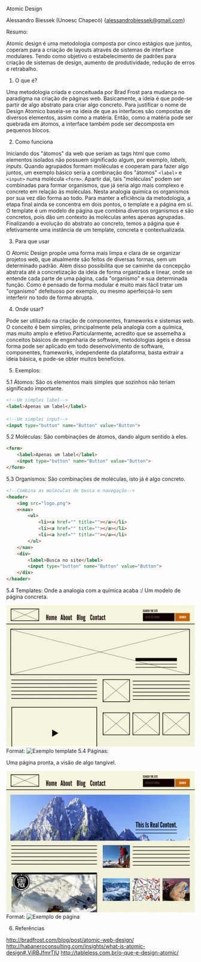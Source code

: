 Atomic Design

Alessandro Biessek (Unoesc Chapecó)
{alessandrobiessek@gmail.com}

Resumo:

Atomic design é uma metodologia composta por cinco estágios que juntos, coperam para a criação de layouts através de sistemas de interface modulares. Tendo como objetivo o estabelecimento de padrões para criação de sistemas de design, aumento de produtividade, redução de erros e retrabalho.

1) O que é?

Uma metodologia criada e conceituada por Brad Frost para mudança no paradigma na criação de páginas web. Basicamente, a ideia é que pode-se partir de algo abstrato para criar algo concreto.
Para justificar o nome de Design Atomico baseia-se na ideia de que as interfaces são compostas de diversos elementos, assim como a matéria. Então, como a matéria pode ser quebrada em átomos, a interface também pode ser decomposta em pequenos blocos.

2) Como funciona

Iniciando dos "átomos" da web que seriam as tags html que como elementos isolados não possuem significado algum, por exemplo, *labels*, *inputs*. Quando agrupados formam moléculas e cooperam para fazer algo juntos, um exemplo básico seria a combinação dos "átomos" `<label>` e `<input>` numa molécula `<form>`. Apartir daí, tais "moléculas" podem ser combinadas para formar organismos, que já seria algo mais complexo e concreto em relação às moléculas. Nesta analogia química os organismos por sua vez dão forma ao todo. Para manter a eficiência da metodologia, a etapa final ainda se concentra em dois pontos, o template e a página em sí. O template é um modelo de página que combina diversos organismos e são concretos, pois dão um contexto às moléculas antes apenas agrupadas. Finalizando a evolução do abstrato ao concreto, temos a página que é efetivamente uma instância de um template, concreta e contextualizada.

3) Para que usar

O Atomic Design propõe uma forma mais limpa e clara de se organizar projetos web, que atualmente são feitos de diversas formas, sem um determinado padrão. Além disso possibilita que se caminhe da concepção abstrata até a concretização da ideia de forma organizada e linear, onde se entende cada parte de uma página, cada "organismo" e sua determinada função. Como é pensado de forma modular é muito mais fácil tratar um "organismo" defeituoso por exemplo, ou mesmo aperfeiçoá-lo sem interferir no todo de forma abrupta. 

4) Onde usar?

Pode ser utilizado na criação de componentes, frameworks e sistemas web.
O conceito é bem simples, principalmente pela analogia com a química, mas muito amplo e efetivo.Particularmente, acredito que se assemelha a conceitos básicos de engenharia de software, metodologias ágeis e dessa forma pode ser aplicado em todo desenvolvimento de software, componentes, frameworks, independente da plataforma, basta extrair a ideia básica, e pode-se obter muitos benefícios.


5) Exemplos:

5.1 Átomos:
São os elementos mais simples que sozinhos não teriam significado importante.
```html
<!--Um simples label-->
<label>Apenas um label</label>

<!--Um simples input-->
<input type="button" name="Button" value="Button">
```
5.2 Moléculas:
São combinações de átomos, dando algum sentido à eles.
```html
<form>
	<label>Apenas um label</label>
	<input type="button" name="Button" value="Button">
</form>
```
5.3 Organismos:
São combinações de moléculas, isto já é algo concreto.
```html
<!--Combina as moléculas de busca e navegação-->
<header>
	<img src="logo.png">
	<<nav>
		<ul>
			<li><a href="" title=""></a></li>
			<li><a href="" title=""></a></li>
			<li><a href="" title=""></a></li>
		</ul>
	</nav>
	<div>
		<label>Busca no site</label>
		<input type="button" name="Button" value="Button">
	</div>
</header>
```
5.4 Templates:
Onde a analogia com a química acaba :/ 
Um modelo de página concreta.

![Template](img_artigo/template.jpg)
Format: ![Exemplo template](url)
5.4 Páginas:

Uma página pronta, a visão de algo tangível.

![Página](img_artigo/pagina.jpg)
Format: ![Exemplo de página](url)

6) Referências

http://bradfrost.com/blog/post/atomic-web-design/
http://habaneroconsulting.com/insights/what-is-atomic-design#.ViRBJfmrTIU
http://tableless.com.br/o-que-e-design-atomic/